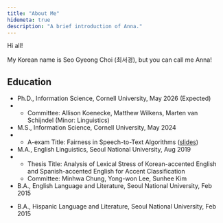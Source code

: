 ```yaml
---
title: "About Me"
hidemeta: true
description: "A brief introduction of Anna."
---
```


Hi all! 

My Korean name is Seo Gyeong Choi (최서경), but you can call me Anna!


## Education
+ Ph.D., Information Science, Cornell University, May 2026 (Expected)
+ + Committee: Allison Koenecke, Matthew Wilkens, Marten van Schijndel (Minor: Linguistics)
+ M.S., Information Science, Cornell University, May 2024
+ + A-exam Title: Fairness in Speech-to-Text Algorithms ([slides](aboutme/Anna_Aexam_042224.pdf))
+ M.A., English Linguistics, Seoul National University, Aug 2019
+ + Thesis Title: Analysis of Lexical Stress of Korean-accented English and Spanish-accented English for Accent Classification
  + Committee: Minhwa Chung, Yong-won Lee, Sunhee Kim
+ B.A., English Language and Literature, Seoul National University, Feb 2015
* B.A., Hispanic Language and Literature, Seoul National University, Feb 2015
